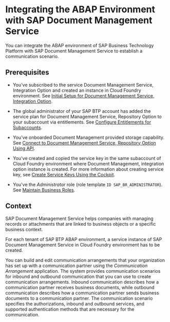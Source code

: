 <!-- loio61920789e1a247258c2fcf4b0697621e -->

# Integrating the ABAP Environment with SAP Document Management Service

You can integrate the ABAP environment of SAP Business Technology Platform with SAP Document Management Service to establish a communication scenario.



<a name="loio61920789e1a247258c2fcf4b0697621e__prereq_hwv_vvj_jpb"/>

## Prerequisites

-   You've subscribed to the service Document Management Service, Integration Option and created an instance in Cloud Foundry environment. See [Initial Setup for Document Management Service, Integration Option](https://help.sap.com/viewer/f6e70dd4bffa4b65965b43feed4c9429/Cloud/en-US/bc0f1ec7d5374b968e0b0de6db470c94.html).

-   The global administrator of your SAP BTP account has added the service plan for Document Management Service, Repository Option to your subaccount via entitlements. See [Configure Entitlements for Subaccounts](https://help.sap.com/viewer/65de2977205c403bbc107264b8eccf4b/Cloud/en-US/5ba357b4fa1e4de4b9fcc4ae771609da.html).

-   You've onboarded Document Management provided storage capability. See [Connect to Document Management Service, Repository Option Using API](https://help.sap.com/viewer/f6e70dd4bffa4b65965b43feed4c9429/Cloud/en-US/d30200e0993a457888db2786d4bb5cd9.html).

-   You've created and copied the service key in the same subaccount of Cloud Foundry environment where Document Management, integration option instance is created. For more information about creating service key, see [Create Service Keys Using the Cockpit](https://help.sap.com/viewer/65de2977205c403bbc107264b8eccf4b/Cloud/en-US/cdf4f200db3e4c248fa67401937b2f78.html).

-   You've the *Administrator* role \(role template `ID SAP_BR_ADMINISTRATOR`\). See [Maintain Business Roles](https://help.sap.com/viewer/65de2977205c403bbc107264b8eccf4b/Cloud/en-US/8980ad05330b4585ab96a8e09cef4688.html).



## Context

SAP Document Management Service helps companies with managing records or attachments that are linked to business objects or a specific business context.

For each tenant of SAP BTP ABAP environment, a service instance of SAP Document Management Service in Cloud Foundry environment has to be created.

You can build and edit communication arrangements that your organization has set up with a communication partner using the *Communication Arrangement* application. The system provides communication scenarios for inbound and outbound communication that you can use to create communication arrangements. Inbound communication describes how a communication partner receives business documents, while outbound communication describes how a communication partner sends business documents to a communication partner. The communication scenario specifies the authorizations, inbound and outbound services, and supported authentication methods that are necessary for the communication.

